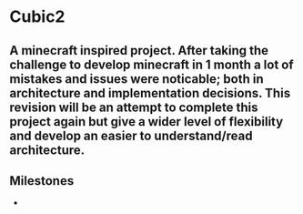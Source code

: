 # Cubic2
 A minecraft inspired project. After taking the challenge to develop minecraft in 1 month a lot of mistakes and issues were noticable; both in architecture and implementation decisions. This revision will be an attempt to complete this project again but give a wider level of flexibility and develop an easier to understand/read architecture.
---
## Milestones
-

